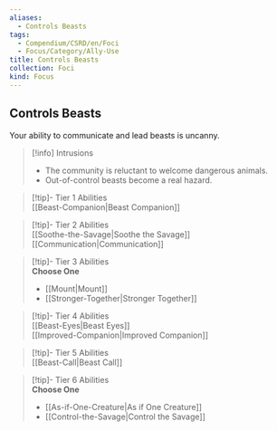 ```yaml
---
aliases:
  - Controls Beasts
tags:
  - Compendium/CSRD/en/Foci
  - Focus/Category/Ally-Use
title: Controls Beasts
collection: Foci
kind: Focus
---
```

## Controls Beasts  
Your ability to communicate and lead beasts is uncanny.  

>[!info] Intrusions  
>- The community is reluctant to welcome dangerous animals.  
>- Out-of-control beasts become a real hazard.  


>[!tip]- Tier 1 Abilities  
> [[Beast-Companion|Beast Companion]]  


>[!tip]- Tier 2 Abilities  
> [[Soothe-the-Savage|Soothe the Savage]]  
> [[Communication|Communication]]  


>[!tip]- Tier 3 Abilities  
> **Choose One**  
>- [[Mount|Mount]]  
>- [[Stronger-Together|Stronger Together]]  


>[!tip]- Tier 4 Abilities  
> [[Beast-Eyes|Beast Eyes]]  
> [[Improved-Companion|Improved Companion]]  


>[!tip]- Tier 5 Abilities  
> [[Beast-Call|Beast Call]]  


>[!tip]- Tier 6 Abilities  
> **Choose One**  
>- [[As-if-One-Creature|As if One Creature]]  
>- [[Control-the-Savage|Control the Savage]]